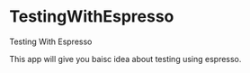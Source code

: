 # TestingWithEspresso
Testing With Espresso

This app will give you baisc idea about testing using espresso.

